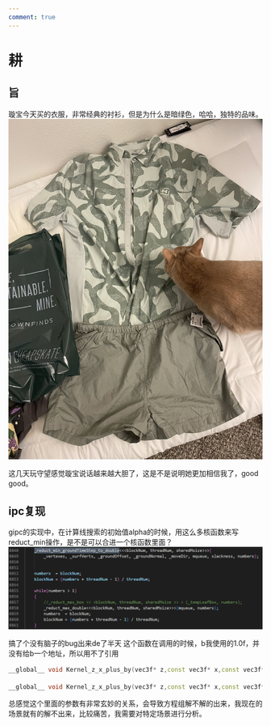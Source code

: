 ```yaml
---
comment: true
---
```

# 耕

## 旨

璇宝今天买的衣服，非常经典的衬衫，但是为什么是暗绿色，哈哈，独特的品味。
![](../../图片/6e62a53bff933086f963523805df8b8.jpg)

这几天玩守望感觉璇宝说话越来越大胆了，这是不是说明她更加相信我了，good good。
## ipc复现

gipc的实现中，在计算线搜索的初始值alpha的时候，用这么多核函数来写reduct_min操作，是不是可以合进一个核函数里面？
![](../../图片/4.20gipc.png)

搞了个没有脑子的bug出来de了半天
这个函数在调用的时候，b我使用的1.0f，并没有给b一个地址，所以用不了引用

```c++
__global__ void Kernel_z_x_plus_by(vec3f* z,const vec3f* x,const vec3f* y,const float b,const int num);

__global__ void Kernel_z_x_plus_by(vec3f* z,const vec3f* x,const vec3f* y,const float& b,const int num);
```

总感觉这个里面的参数有非常玄妙的关系，会导致方程组解不解的出来，我现在的场景就有的解不出来，比较痛苦，我需要对特定场景进行分析。